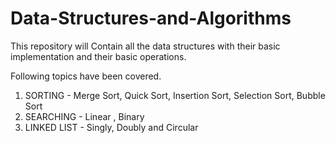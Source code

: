 # Data-Structures-and-Algorithms

This repository will Contain all the data structures with their basic implementation and their basic operations.

Following topics have been covered.

1. SORTING - Merge Sort, Quick Sort, Insertion Sort, Selection Sort, Bubble Sort
2. SEARCHING - Linear , Binary
3. LINKED LIST - Singly, Doubly and Circular
